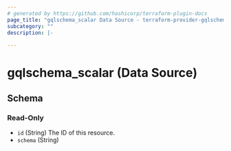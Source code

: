 ```yaml
---
# generated by https://github.com/hashicorp/terraform-plugin-docs
page_title: "gqlschema_scalar Data Source - terraform-provider-gqlschema"
subcategory: ""
description: |-
  
---
```


# gqlschema_scalar (Data Source)





<!-- schema generated by tfplugindocs -->
## Schema

### Read-Only

- `id` (String) The ID of this resource.
- `schema` (String)


